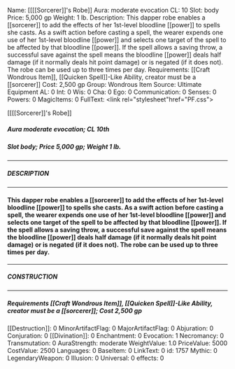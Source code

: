 Name: [[[[Sorcerer]]'s Robe]]
Aura: moderate evocation
CL: 10
Slot: body
Price: 5,000 gp
Weight: 1 lb.
Description: This dapper robe enables a [[sorcerer]] to add the effects of her 1st-level bloodline [[power]] to spells she casts. As a swift action before casting a spell, the wearer expends one use of her 1st-level bloodline [[power]] and selects one target of the spell to be affected by that bloodline [[power]]. If the spell allows a saving throw, a successful save against the spell means the bloodline [[power]] deals half damage (if it normally deals hit point damage) or is negated (if it does not). The robe can be used up to three times per day.
Requirements: [[Craft Wondrous Item]], [[Quicken Spell]]-Like Ability, creator must be a [[sorcerer]]
Cost: 2,500 gp
Group: Wondrous Item
Source: Ultimate Equipment
AL: 0
Int: 0
Wis: 0
Cha: 0
Ego: 0
Communication: 0
Senses: 0
Powers: 0
MagicItems: 0
FullText: <link rel="stylesheet"href="PF.css"><div class="heading"><p class="alignleft">[[[[Sorcerer]]'s Robe]]</p><div style="clear: both;"></div></div><div><h5><b>Aura </b>moderate evocation; <b>CL </b>10th</h5><h5><b>Slot </b>body; <b>Price </b>5,000 gp; <b>Weight </b>1 lb.</h5></div><hr/><div><h5><b>DESCRIPTION</b></h5></div><hr/><div><h4><p>This dapper robe enables a [[sorcerer]] to add the effects of her 1st-level bloodline [[power]] to spells she casts. As a swift action before casting a spell, the wearer expends one use of her 1st-level bloodline [[power]] and selects one target of the spell to be affected by that bloodline [[power]]. If the spell allows a saving throw, a successful save against the spell means the bloodline [[power]] deals half damage (if it normally deals hit point damage) or is negated (if it does not). The robe can be used up to three times per day.</p></h4></div><hr/><div><h5><b>CONSTRUCTION</b></h5></div><hr/><div><h5><b>Requirements </b>[[Craft Wondrous Item]], [[Quicken Spell]]-Like Ability, creator must be a [[sorcerer]]; <b>Cost </b>2,500 gp</h5></div>
[[Destruction]]: 0
MinorArtifactFlag: 0
MajorArtifactFlag: 0
Abjuration: 0
Conjuration: 0
[[Divination]]: 0
Enchantment: 0
Evocation: 1
Necromancy: 0
Transmutation: 0
AuraStrength: moderate
WeightValue: 1.0
PriceValue: 5000
CostValue: 2500
Languages: 0
BaseItem: 0
LinkText: 0
id: 1757
Mythic: 0
LegendaryWeapon: 0
Illusion: 0
Universal: 0
effects: 0

